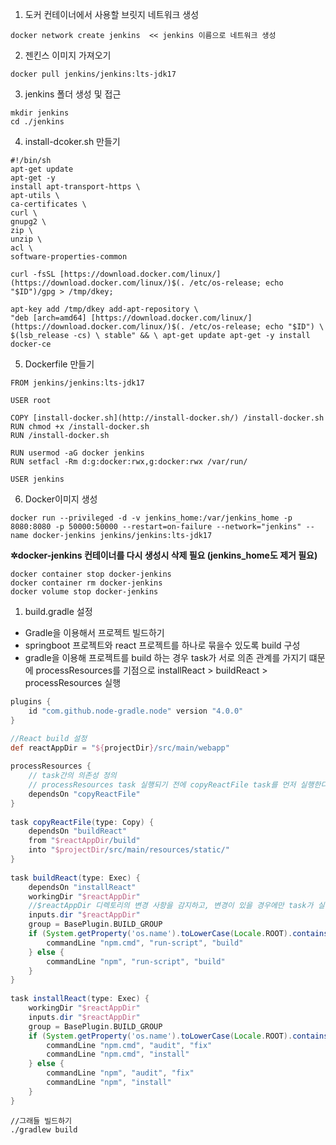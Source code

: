 
1. 도커 컨테이너에서 사용할 브릿지 네트워크 생성
```
docker network create jenkins  << jenkins 이름으로 네트워크 생성
```

2. 젠킨스 이미지 가져오기
```
docker pull jenkins/jenkins:lts-jdk17
```

3. jenkins 폴더 생성 및 접근
```
mkdir jenkins
cd ./jenkins
```

4. install-dcoker.sh 만들기
```
#!/bin/sh 
apt-get update 
apt-get -y 
install apt-transport-https \
apt-utils \
ca-certificates \
curl \
gnupg2 \
zip \
unzip \
acl \
software-properties-common 

curl -fsSL [https://download.docker.com/linux/](https://download.docker.com/linux/)$(. /etc/os-release; echo "$ID")/gpg > /tmp/dkey;

apt-key add /tmp/dkey add-apt-repository \
"deb [arch=amd64] [https://download.docker.com/linux/](https://download.docker.com/linux/)$(. /etc/os-release; echo "$ID") \
$(lsb_release -cs) \ stable" && \ apt-get update apt-get -y install docker-ce
```

5. Dockerfile 만들기
```
FROM jenkins/jenkins:lts-jdk17 

USER root

COPY [install-docker.sh](http://install-docker.sh/) /install-docker.sh
RUN chmod +x /install-docker.sh 
RUN /install-docker.sh

RUN usermod -aG docker jenkins
RUN setfacl -Rm d:g:docker:rwx,g:docker:rwx /var/run/ 

USER jenkins
```


6. Docker이미지 생성
```
docker run --privileged -d -v jenkins_home:/var/jenkins_home -p 8080:8080 -p 50000:50000 --restart=on-failure --network="jenkins" --name docker-jenkins jenkins/jenkins:lts-jdk17
```

**✲docker-jenkins 컨테이너를 다시 생성시 삭제 필요 (jenkins_home도 제거 필요)**
```
docker container stop docker-jenkins
docker container rm docker-jenkins
docker volume stop docker-jenkins
```

1. build.gradle 설정
- Gradle을 이용해서 프로젝트 빌드하기
- springboot 프로젝트와 react 프로젝트를 하나로 묶을수 있도록 build 구성
- gradle을 이용해 프로젝트를 build 하는 경우 task가 서로 의존 관계를 가지기 떄문에 processResources를 기점으로 installReact > buildReact > processResources 실행

```gradle
plugins {
	id "com.github.node-gradle.node" version "4.0.0"
}

//React build 설정  
def reactAppDir = "${projectDir}/src/main/webapp"  
  
processResources {  
    // task간의 의존성 정의  
    // processResources task 실행되기 전에 copyReactFile task를 먼저 실행한다.  
    dependsOn "copyReactFile"  
}  
  
task copyReactFile(type: Copy) {  
    dependsOn "buildReact"  
    from "$reactAppDir/build"  
    into "$projectDir/src/main/resources/static/"  
}  
  
task buildReact(type: Exec) {  
    dependsOn "installReact"  
    workingDir "$reactAppDir"  
    //$reactAppDir 디렉토리의 변경 사항을 감지하고, 변경이 있을 경우에만 task가 실행되도록 한다.  
    inputs.dir "$reactAppDir"  
    group = BasePlugin.BUILD_GROUP  
    if (System.getProperty('os.name').toLowerCase(Locale.ROOT).contains('windows')) {  
        commandLine "npm.cmd", "run-script", "build"  
    } else {  
        commandLine "npm", "run-script", "build"  
    }  
}  
  
task installReact(type: Exec) {  
    workingDir "$reactAppDir"  
    inputs.dir "$reactAppDir"  
    group = BasePlugin.BUILD_GROUP  
    if (System.getProperty('os.name').toLowerCase(Locale.ROOT).contains('windows')) {  
        commandLine "npm.cmd", "audit", "fix"  
        commandLine "npm.cmd", "install"  
    } else {  
        commandLine "npm", "audit", "fix"  
        commandLine "npm", "install"  
    }  
}
```

```
//그래들 빌드하기
./gradlew build
```